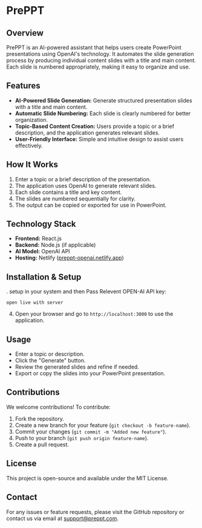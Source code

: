 # PrePPT

## Overview
PrePPT is an AI-powered assistant that helps users create PowerPoint presentations using OpenAI's technology. It automates the slide generation process by producing individual content slides with a title and main content. Each slide is numbered appropriately, making it easy to organize and use.

## Features
- **AI-Powered Slide Generation:** Generate structured presentation slides with a title and main content.
- **Automatic Slide Numbering:** Each slide is clearly numbered for better organization.
- **Topic-Based Content Creation:** Users provide a topic or a brief description, and the application generates relevant slides.
- **User-Friendly Interface:** Simple and intuitive design to assist users effectively.

## How It Works
1. Enter a topic or a brief description of the presentation.
2. The application uses OpenAI to generate relevant slides.
3. Each slide contains a title and key content.
4. The slides are numbered sequentially for clarity.
5. The output can be copied or exported for use in PowerPoint.

## Technology Stack
- **Frontend:** React.js
- **Backend:** Node.js (if applicable)
- **AI Model:** OpenAI API
- **Hosting:** Netlify ([preppt-openai.netlify.app](https://preppt-openai.netlify.app/))

## Installation & Setup

. setup in your system and then Pass Relevent OPEN-AI API key:
   ```
   open live with server 
   ```
4. Open your browser and go to `http://localhost:3000` to use the application.

## Usage
- Enter a topic or description.
- Click the "Generate" button.
- Review the generated slides and refine if needed.
- Export or copy the slides into your PowerPoint presentation.

## Contributions
We welcome contributions! To contribute:
1. Fork the repository.
2. Create a new branch for your feature (`git checkout -b feature-name`).
3. Commit your changes (`git commit -m "Added new feature"`).
4. Push to your branch (`git push origin feature-name`).
5. Create a pull request.

## License
This project is open-source and available under the MIT License.

## Contact
For any issues or feature requests, please visit the GitHub repository or contact us via email at support@preppt.com.

